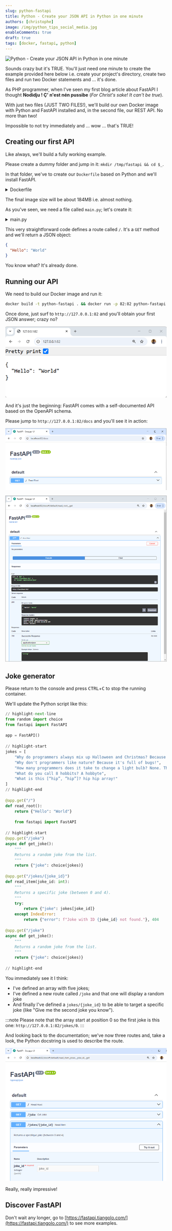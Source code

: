 ```yaml
---
slug: python-fastapi
title: Python - Create your JSON API in Python in one minute
authors: [christophe]
image: /img/python_tips_social_media.jpg
enableComments: true
draft: true
tags: [docker, fastapi, python]
---
```

![Python - Create your JSON API in Python in one minute](/img/python_tips_banner.jpg)

Sounds crazy but it's TRUE. You'll just need one minute to create the example provided here below i.e. create your project's directory, create two files and run two Docker statements and ... it's done.

As PHP programmer, when I've seen my first blog article about FastAPI I thought **Nodidju ! Ç' n'est nén pussibe** (*For Christ's sake! It can't be true*).

With just two files (JUST TWO FILES!), we'll build our own Docker image with Python and FastAPI installed and, in the second file, our REST API. No more than two!

Impossible to not try immediately and ... wow ... that's TRUE!

<!-- truncate -->

## Creating our first API

Like always, we'll build a fully working example.

Please create a dummy folder and jump in it: `mkdir /tmp/fastapi && cd $_`.

In that folder, we've to create our `Dockerfile` based on Python and we'll install FastAPI.

<details>

<summary>Dockerfile</summary>

```dockerfile
FROM python:3.13-slim

WORKDIR /app

RUN pip install --no-cache-dir fastapi[standard]

COPY main.py main.py

CMD ["fastapi", "run", "main.py", "--port", "82"]
```

</details>

The final image size will be about 184MB i.e. almost nothing.

As you've seen, we need a file called `main.py`; let's create it:

<details>

<summary>main.py</summary>

```python
from fastapi import FastAPI

app = FastAPI()

@app.get("/")
def read_root():
    return {"Hello": "World"}
```

</details>

This very straightforward code defines a route called `/`. It's a `GET` method and we'll return a JSON object: 

```json
{
  "Hello": "World"
}
``` 

You know what? It's already done.

## Running our API

We need to build our Docker image and run it:

```bash
docker build -t python-fastapi . && docker run -p 82:82 python-fastapi
```

Once done, just surf to `http://127.0.0.1:82` and you'll obtain your first JSON answer; crazy no?

![Hello World](./images/hello_world.png)

And it's just the beginning: FastAPI comes with a self-documented API based on the OpenAPI schema.

Please jump to `http://127.0.0.1:82/docs` and you'll see it in action:

![Swagger UI](./images/swagger_ui.png)

![Running our entrypoint](./images/swagger_ui_execute.png)

## Joke generator

Please return to the console and press <kbd>CTRL</kbd>+<kbd>C</kbd> to stop the running container.

We'll update the Python script like this:

```main.py
// highlight-next-line
from random import choice
from fastapi import FastAPI

app = FastAPI()

// highlight-start
jokes = [
    "Why do programmers always mix up Halloween and Christmas? Because Oct 31 == Dec 25",
    "Why don't programmers like nature? Because it's full of bugs!",
    "How many programmers does it take to change a light bulb? None. That's a hardware problem.",
    "What do you call 8 hobbits? A hobbyte",
    "What is this [“hip”, ”hip”]? hip hip array!"
]
// highlight-end

@app.get("/")
def read_root():
    return {"Hello": "World"}

    from fastapi import FastAPI

// highlight-start
@app.get("/joke")
async def get_joke():
    """
    Returns a random joke from the list.
    """
    return {"joke": choice(jokes)}

@app.get("/jokes/{joke_id}")
def read_item(joke_id: int):
    """
    Returns a specific joke (between 0 and 4).
    """
    try:
        return {"joke": jokes[joke_id]}
    except IndexError:
        return {"error": f"Joke with ID {joke_id} not found."}, 404

@app.get("/joke")
async def get_joke():
    """
    Returns a random joke from the list.
    """
    return {"joke": choice(jokes)}

// highlight-end
```

You immediately see it I think:

* I've defined an array with five jokes;
* I've defined a new route called `/joke` and that one will display a random joke 
* And finally I've defined a `jokes/{joke_id}` to be able to target a specific joke (like "Give me the second joke you know").

:::note
Please note that the array start at position 0 so the first joke is this one: `http://127.0.0.1:82/jokes/0`.
:::

And looking back to the documentation; we've now three routes and, take a look, the Python docstring is used to describe the route.

![Swagger UI - With new routes](./images/swagger_jokes_included.png)

Really, really impressive!

## Discover FastAPI

Don't wait any longer, go to [https://fastapi.tiangolo.com/](https://fastapi.tiangolo.com/) to see more examples.